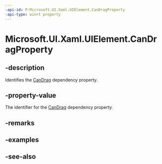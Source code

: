 ```yaml
---
-api-id: P:Microsoft.UI.Xaml.UIElement.CanDragProperty
-api-type: winrt property
---
```


<!-- Property syntax
public Microsoft.UI.Xaml.DependencyProperty CanDragProperty { get; }
-->

# Microsoft.UI.Xaml.UIElement.CanDragProperty

## -description

Identifies the [CanDrag](uielement_candrag.md) dependency property.

## -property-value

The identifier for the [CanDrag](uielement_candrag.md) dependency property.

## -remarks

## -examples

## -see-also
